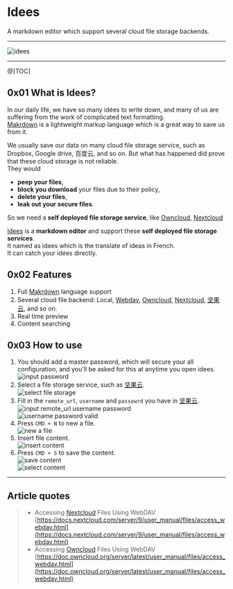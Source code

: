 # Idees
A markdown editor which support several cloud file storage backends.

---

![idees](_images/idees.png)  

---

@[TOC]

## 0x01 What is Idees?
In our daily life, we have so many idées to write down, and many of us are suffering from the work of complicated text formatting.  
[Makrdown](https://github.com/topics/markdown) is a lightweight markup language which is a great way to save us from it.   
  
We usually save our data on many cloud file storage service, such as Dropbox, Google drive, 百度云, and so on. But what has happened did prove that these cloud storage is not reliable.  
They would  
* **peep your files**,   
* **block you download** your files due to their policy,   
* **delete your files**,   
* **leak out your secure files**.  

So we need a **self deployed file storage service**, like [Owncloud](https://github.com/owncloud/core), [Nextcloud](https://github.com/nextcloud/server)  
  
[Idees](https://github.com/idees/idees) is a **markdown editor** and support these **self deployed file storage services**.  
It named as idees which is the translate of ideas in French.  
It can catch your idées directly.  

## 0x02 Features
1. Full [Makrdown](https://github.com/topics/markdown) language support
2. Several cloud file backend: Local, [Webdav](https://en.wikipedia.org/wiki/WebDAV), [Owncloud](https://github.com/owncloud/core), [Nextcloud](https://github.com/nextcloud/server), [坚果云](https://www.jianguoyun.com/), and so on.  
3. Real time preview
4. Content searching

## 0x03 How to use
1. You should add a master password, which will secure your all configuration, and you'll be asked for this at anytime you open idees.  
![input password](_images/BD11AE50A432A1EBAEC04ABD21B6764D.jpg)
2. Select a file storage service, such as [坚果云](https://www.jianguoyun.com/).   
![select file storage](_images/C2EFB1D39AA74C0CDC90843328996222.jpg)
3. Fill in the `remote_url`, `username` and `passowrd` you have in [坚果云](https://www.jianguoyun.com/).    
![input remote_url username password](_images/33D8F38059583C899CD847FD0F1E93D8.jpg)  
![username password valid](_images/A9ECE53B18AF7A45507913637DF9AA1C.jpg)  
4. Press `CMD + N` to new a file.  
![new a file](_images/A5DF4A5E23AD9BA95523A7673FD76E75.jpg)  
5. Insert file content.  
![insert content](_images/6FB97487F1C22556DF812F4DD2D99C72.jpg)  
6. Press `CMD + S` to save the content.  
![save content](_images/2F77B550C0D542F23B49375DB54CC6F2.jpg)  
![select content](_images/5B903DC8A8ACA59C74D29935A6E55ADB.jpg)  

---  

## Article quotes
> * Accessing [Nextcloud](https://github.com/nextcloud/server) Files Using WebDAV
> [https://docs.nextcloud.com/server/9/user_manual/files/access_webdav.html](https://docs.nextcloud.com/server/9/user_manual/files/access_webdav.html)
> * Accessing [Owncloud](https://github.com/owncloud/core) Files Using WebDAV  
> [https://doc.owncloud.org/server/latest/user_manual/files/access_webdav.html](https://doc.owncloud.org/server/latest/user_manual/files/access_webdav.html)
